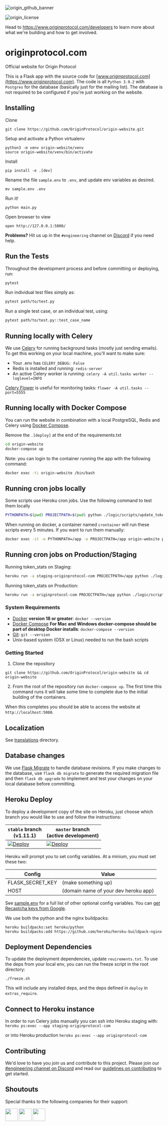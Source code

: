 ![origin_github_banner](https://user-images.githubusercontent.com/673455/37314301-f8db9a90-2618-11e8-8fee-b44f38febf38.png)

![origin_license](https://img.shields.io/badge/license-MIT-6e3bea.svg?style=flat-square&colorA=111d28)

Head to https://www.originprotocol.com/developers to learn more about what we're building and how to get involved.

# originprotocol.com

Official website for Origin Protocol

This is a Flask app with the source code for [www.originprotocol.com](https://www.originprotocol.com). The code is all `Python 3.9.2` with `Postgres` for the database (basically just for the mailing list). The database is not required to be configured if you're just working on the website.

## Installing

Clone

    git clone https://github.com/OriginProtocol/origin-website.git

Setup and activate a Python virtualenv

    python3 -m venv origin-website/venv
    source origin-website/venv/bin/activate

Install

    pip install -e .[dev]


Rename the file `sample.env` to `.env`, and update env variables as desired.

    mv sample.env .env

Run it!

    python main.py

Open browser to view

    open http://127.0.0.1:5000/

**Problems?** Hit us up in the `#engineering` channel on [Discord](https://www.originprotocol.com/discord) if you need help.

## Run the Tests


Throughout the development process and before committing or deploying, run:

```bash
pytest
```

Run individual test files simply as:

```bash
pytest path/to/test.py
```

Run a single test case, or an individual test, using:

```bash
pytest path/to/test.py::test_case_name
```
## Running locally with Celery

We use [Celery](http://flask.pocoo.org/docs/0.12/patterns/celery/) for running background tasks (mostly just sending emails). To get this working on your local machine, you'll want to make sure:

 - Your .env has `CELERY_DEBUG: False`
 - Redis is installed and running: `redis-server`
 - An active Celery worker is running: `celery -A util.tasks worker --loglevel=INFO`

 [Celery Flower](http://flower.readthedocs.io/en/latest/install.html#usage) is useful for monitoring tasks: `flower -A util.tasks --port=5555`

## Running locally with Docker Compose

You can run the website in combination with a local PostgreSQL, Redis and Celery using [Docker Compose](https://docs.docker.com/compose/).

Remove the `.[deploy]` at the end of the requirements.txt

```bash
cd origin-website
docker-compose up
```

Note: you can login to the container running the app with the following command:
```bash
docker exec -ti origin-website /bin/bash
```

## Running cron jobs locally
Some scripts use Heroku cron jobs. Use the following command to test them locally
```bash
PYTHONPATH=$(pwd) PROJECTPATH=$(pwd) python ./logic/scripts/update_token_insight.py
```

When running on docker, a container named `crontainer` will run these scripts every 5 minutes.  If you want to run them manually:
```bash
docker exec -it -e PYTHONPATH=/app -e PROJECTPATH=/app origin-website python ./logic/scripts/update_token_insight.py
```

## Running cron jobs on Production/Staging
Running token_stats on Staging:
```bash
heroku run -a staging-originprotocol-com PROJECTPATH=/app python ./logic/scripts/token_stats.py
```

Running token_stats on Production:
```bash
heroku run -a originprotocol-com PROJECTPATH=/app python ./logic/scripts/token_stats.py
```


### System Requirements

- [Docker](https://docs.docker.com/install/overview/) **version 18 or greater**:
`docker --version`
- [Docker Compose](https://docs.docker.com/compose/) **For Mac and Windows docker-compose should be part of desktop Docker installs**:
`docker-compose --version`
- [Git](https://git-scm.com/book/en/v2/Getting-Started-Installing-Git):
`git --version`
- Unix-based system (OSX or Linux) needed to run the bash scripts

### Getting Started

1. Clone the repository

`git clone https://github.com/OriginProtocol/origin-website && cd origin-website`

2. From the root of the repository run `docker-compose up`. The first time this command runs it will take some time to complete due to the initial building of the containers.

When this completes you should be able to access the website at `http://localhost:5000`.

## Localization
See [translations](translations) directory.

## Database changes

We use [Flask Migrate](https://flask-migrate.readthedocs.io/en/latest/) to handle database revisions. If you make changes to the database, use `flask db migrate` to generate the required migration file and then `flask db upgrade` to implement and test your changes on your local database before committing.

## Heroku Deploy

To deploy a development copy of the site on Heroku, just choose which branch you would like to use and follow the instructions:

| `stable` branch <br>(v1.11.1) | `master` branch<br> (active development) |
|---------|----------|
| [![Deploy](https://www.herokucdn.com/deploy/button.svg)](https://heroku.com/deploy?template=https://github.com/originprotocol/origin-website/tree/stable) | [![Deploy](https://www.herokucdn.com/deploy/button.svg)](https://heroku.com/deploy?template=https://github.com/originprotocol/origin-website/tree/master) |

Heroku will prompt you to set config variables. At a minium, you must set these two:

|Config          |Value|
|----------------|------|
|FLASK_SECRET_KEY|(make something up)|
|HOST            |(domain name of your dev heroku app)|

See [sample.env](sample.env) for a full list of other optional config variables. You can [get Recaptcha keys from Google](https://www.google.com/recaptcha/admin).

We use both the python and the nginx buildpacks:

	heroku buildpacks:set heroku/python
	heroku buildpacks:add https://github.com/heroku/heroku-buildpack-nginx

## Deployment Dependencies

To update the deployment dependencies, update `reuirements.txt`.  To use the deps from your local env, you can run the freeze script in the root directory:

    ./freeze.sh

This will include any installed deps, and the deps defined in `deploy` in `extras_require`.

## Connect to Heroku instance

In order to run Celery jobs manually you can ssh into Heroku staging with: 
`heroku ps:exec --app staging-originprotocol-com` 

or into Heroku production
`heroku ps:exec --app originprotocol-com` 

## Contributing

We'd love to have you join us and contribute to this project. Please join our [#engineering channel on Discord](http://www.originprotocol.com/discord) and read our [guidelines on contributing](http://docs.originprotocol.com/#contributing) to get started.

## Shoutouts

Special thanks to the following companies for their support:

<a href="https://infura.io"><img src="https://www.originprotocol.com/static/img/infura.png" height="40"></a> 
<a href="https://protocol.ai/"><img src="https://www.originprotocol.com/static/img/protocol-labs.png" height="40"></a>
<a href="https://www.browserstack.com"><img src="https://www.originprotocol.com/static/img/browserstack.svg" height="40"></a>
